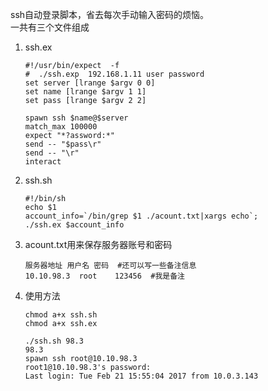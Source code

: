ssh自动登录脚本，省去每次手动输入密码的烦恼。  
一共有三个文件组成  

1. ssh.ex  
    ```
    #!/usr/bin/expect  -f
    #  ./ssh.exp  192.168.1.11 user password
    set server [lrange $argv 0 0]
    set name [lrange $argv 1 1]
    set pass [lrange $argv 2 2]
    
    spawn ssh $name@$server
    match_max 100000
    expect "*?assword:*"
    send -- "$pass\r"
    send -- "\r"
    interact
    ```
2. ssh.sh
    ```
    #!/bin/sh
    echo $1
    account_info=`/bin/grep $1 ./acount.txt|xargs echo`;
    ./ssh.ex $account_info
    ```
3. acount.txt用来保存服务器账号和密码  
    ```
    服务器地址 用户名 密码  #还可以写一些备注信息
    10.10.98.3	root	123456  #我是备注
    ```
4. 使用方法  
    ```
    chmod a+x ssh.sh
    chmod a+x ssh.ex
    
    ./ssh.sh 98.3
    98.3
    spawn ssh root@10.10.98.3
    root1@10.10.98.3's password: 
    Last login: Tue Feb 21 15:55:04 2017 from 10.0.3.143
    ```
